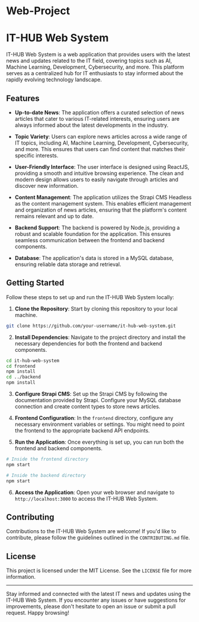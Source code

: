 # Web-Project
# IT-HUB Web System

IT-HUB Web System is a web application that provides users with the latest news and updates related to the IT field, covering topics such as AI, Machine Learning, Development, Cybersecurity, and more. This platform serves as a centralized hub for IT enthusiasts to stay informed about the rapidly evolving technology landscape.

## Features

- **Up-to-date News**: The application offers a curated selection of news articles that cater to various IT-related interests, ensuring users are always informed about the latest developments in the industry.

- **Topic Variety**: Users can explore news articles across a wide range of IT topics, including AI, Machine Learning, Development, Cybersecurity, and more. This ensures that users can find content that matches their specific interests.

- **User-Friendly Interface**: The user interface is designed using ReactJS, providing a smooth and intuitive browsing experience. The clean and modern design allows users to easily navigate through articles and discover new information.

- **Content Management**: The application utilizes the Strapi CMS Headless as the content management system. This enables efficient management and organization of news articles, ensuring that the platform's content remains relevant and up to date.

- **Backend Support**: The backend is powered by Node.js, providing a robust and scalable foundation for the application. This ensures seamless communication between the frontend and backend components.

- **Database**: The application's data is stored in a MySQL database, ensuring reliable data storage and retrieval.

## Getting Started

Follow these steps to set up and run the IT-HUB Web System locally:

1. **Clone the Repository**: Start by cloning this repository to your local machine.

```bash
git clone https://github.com/your-username/it-hub-web-system.git
```

2. **Install Dependencies**: Navigate to the project directory and install the necessary dependencies for both the frontend and backend components.

```bash
cd it-hub-web-system
cd frontend
npm install
cd ../backend
npm install
```

3. **Configure Strapi CMS**: Set up the Strapi CMS by following the documentation provided by Strapi. Configure your MySQL database connection and create content types to store news articles.

4. **Frontend Configuration**: In the `frontend` directory, configure any necessary environment variables or settings. You might need to point the frontend to the appropriate backend API endpoints.

5. **Run the Application**: Once everything is set up, you can run both the frontend and backend components.

```bash
# Inside the frontend directory
npm start

# Inside the backend directory
npm start
```

6. **Access the Application**: Open your web browser and navigate to `http://localhost:3000` to access the IT-HUB Web System.

## Contributing

Contributions to the IT-HUB Web System are welcome! If you'd like to contribute, please follow the guidelines outlined in the `CONTRIBUTING.md` file.

## License

This project is licensed under the MIT License. See the `LICENSE` file for more information.

---

Stay informed and connected with the latest IT news and updates using the IT-HUB Web System. If you encounter any issues or have suggestions for improvements, please don't hesitate to open an issue or submit a pull request. Happy browsing!
